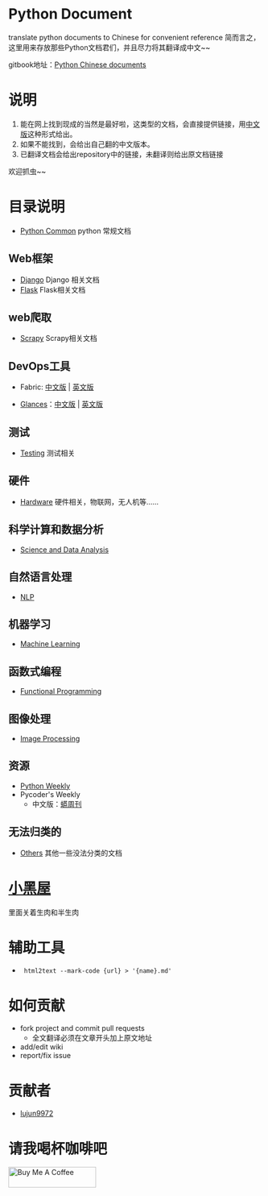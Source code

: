 # Python Document
translate python documents to Chinese for convenient reference
简而言之，这里用来存放那些Python文档君们，并且尽力将其翻译成中文~~

gitbook地址：[Python Chinese documents](https://ictar.gitbooks.io/python-doc-zh/)

# 说明
1. 能在网上找到现成的当然是最好啦，这类型的文档，会直接提供链接，用[中文版](#)这种形式给出。
2. 如果不能找到，会给出自己翻的中文版本。
3. 已翻译文档会给出repository中的链接，未翻译则给出原文档链接

欢迎抓虫~~

# 目录说明
- [Python Common](./Python%20Common 'python 常规文档') python 常规文档

## Web框架
- [Django](./Web/Django) Django 相关文档
- [Flask](./Web/Flask) Flask相关文档

## web爬取
- [Scrapy](./Scrapy) Scrapy相关文档

## DevOps工具
- Fabric: [中文版](http://fabric-chs.readthedocs.org/zh_CN/chs/) | [英文版](http://docs.fabfile.org/en/1.11/index.html)

- [Glances](https://github.com/nicolargo/glances)：[中文版](http://glances-zh.readthedocs.io/en/latest/) | [英文版](https://glances.readthedocs.io/en/latest/)

## 测试
- [Testing](./Testing) 测试相关

## 硬件
- [Hardware](./Hardware)	硬件相关，物联网，无人机等……

## 科学计算和数据分析
- [Science and Data Analysis](./Science%20and%20Data%20Analysis 'Science and Data Analysis')

## 自然语言处理
- [NLP](./NLP)

## 机器学习
- [Machine Learning](./Machine%20Learning 'Machine Learning')

## 函数式编程
- [Functional Programming](./Functional%20Programming 'Functional Programming')

## 图像处理
- [Image Processing](./Image%20Processing 'Image Processing')

## 资源
- [Python Weekly](./Python%20Weekly 'Python Weekly')
- Pycoder's Weekly    
	* 中文版：[蟒周刊](http://weekly.pychina.org/)

## 无法归类的
- [Others](./Others) 其他一些没法分类的文档

# [小黑屋](./raw)
里面关着生肉和半生肉

# 辅助工具
- ` html2text --mark-code {url} > '{name}.md'`

# 如何贡献
- fork project and commit pull requests
    * 全文翻译必须在文章开头加上原文地址
- add/edit wiki
- report/fix issue

# 贡献者
- [lujun9972](https://github.com/lujun9972)

# 请我喝杯咖啡吧


<a href="https://www.buymeacoffee.com/ictar" target="_blank"><img src="https://cdn.buymeacoffee.com/buttons/default-orange.png" alt="Buy Me A Coffee" height="41" width="174"></a>